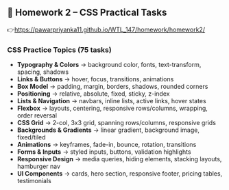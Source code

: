 ## 🎨 Homework 2 – CSS Practical Tasks
👉https://pawarpriyanka11.github.io/WTL_147/homework/homework2/

### CSS Practice Topics (75 tasks)
- **Typography & Colors** → background color, fonts, text-transform, spacing, shadows  
- **Links & Buttons** → hover, focus, transitions, animations  
- **Box Model** → padding, margin, borders, shadows, rounded corners  
- **Positioning** → relative, absolute, fixed, sticky, z-index  
- **Lists & Navigation** → navbars, inline lists, active links, hover states  
- **Flexbox** → layouts, centering, responsive rows/columns, wrapping, order reversal  
- **CSS Grid** → 2-col, 3x3 grid, spanning rows/columns, responsive grids  
- **Backgrounds & Gradients** → linear gradient, background image, fixed/tiled  
- **Animations** → keyframes, fade-in, bounce, rotation, transitions  
- **Forms & Inputs** → styled inputs, buttons, validation highlights  
- **Responsive Design** → media queries, hiding elements, stacking layouts, hamburger nav  
- **UI Components** → cards, hero section, responsive footer, pricing tables, testimonials 
